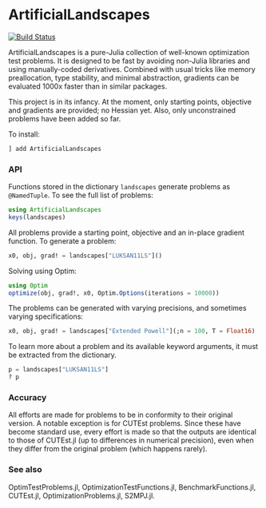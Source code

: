 # ArtificialLandscapes

[![Build Status](https://github.com/NicolasL-S/ArtificialLandscapes.jl/actions/workflows/CI.yml/badge.svg?branch=main)](https://github.com/NicolasL-S/ArtificialLandscapes.jl/actions/workflows/CI.yml?query=branch%3Amain)

ArtificialLandscapes is a pure-Julia collection of well-known optimization test problems. It is designed to be fast by avoiding non-Julia libraries and using manually-coded derivatives. Combined with usual tricks like memory preallocation, type stability, and minimal abstraction, gradients can be evaluated 1000x faster than in similar packages.

This project is in its infancy. At the moment, only starting points, objective and gradients are provided; no Hessian yet. Also, only unconstrained problems have been added so far.

To install:
```Julia
] add ArtificialLandscapes
```

### API
Functions stored in the dictionary ``landscapes`` generate problems as ``@NamedTuple``.  To see the full list of problems:
```Julia
using ArtificialLandscapes
keys(landscapes)
```
All problems provide a starting point, objective and an in-place gradient function. To generate a problem:
```Julia
x0, obj, grad! = landscapes["LUKSAN11LS"]()
```
Solving using Optim:
```Julia
using Optim
optimize(obj, grad!, x0, Optim.Options(iterations = 10000))
```
The problems can be generated with varying precisions, and sometimes varying specifications:
```Julia
x0, obj, grad! = landscapes["Extended Powell"](;n = 100, T = Float16)
```
To learn more about a problem and its available keyword arguments, it must be extracted from the dictionary.
```Julia
p = landscapes["LUKSAN11LS"]
? p
```
### Accuracy

All efforts are made for problems to be in conformity to their original version. A notable exception is for CUTEst problems. Since these have become standard use, every effort is made so that the outputs are identical to those of CUTEst.jl (up to differences in numerical precision), even when they differ from the original problem (which happens rarely). 

### See also

OptimTestProblems.jl, OptimizationTestFunctions.jl, BenchmarkFunctions.jl, CUTEst.jl, OptimizationProblems.jl, S2MPJ.jl.